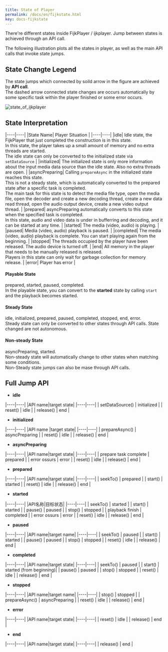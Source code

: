 ```yaml
---
title: State of Player
permalink: /docs/en/fijkstate.html
key: docs-fijkstate
---
```


There're different states inside FijkPlayer / ijkplayer. Jump between states is achieved through an API call.

The following illustration plots all the states in player, as well as the main API calls that invoke state jumps.

## State Changte Legend

The state jumps which connected by soild arrow in the figure are achieved by **API call**.   
The dashed arrow connected state changes are occurs automatically by some specific task within the player finished or some error occurs.

![state_of_ijkplayer](https://user-images.githubusercontent.com/51129600/62750997-ab195100-ba94-11e9-941b-57509e2bd677.png)


## State Interpretation

|----|----|
|State Name| Player Situation |
|----|----|
|idle| Idle state, the FijkPlayer that just completed the construction is in this state. <br> In this state, the player takes up a small amount of memory and no extra threads are started. <br> The idle state can only be converted to the initialized state via `setDataSource` |
|initialized| The initialized state is only more information about the input media data source than the idle state. Also no extra threads are open. |
|asyncPreparing| Calling `prepareAsync` in the initialized state reaches this state. <br> This is not a steady state, which is automatically converted to the prepared state after a specific task is completed. <br> The main task for this state is to detect the media file type, open the media file, open the decoder and create a new decoding thread, create a new data read thread, open the audio output device, create a new video output thread. |
|prepared| asyncPreparing automatically converts to this state when the specified task is completed.  <br>In this state, audio and video data is under in bufferring and decoding, and it can be started at any time. |
|started| The media (video, audio) is playing. |
|paused| Media (video, audio) playback is paused. |
|completed| The media (video, audio) playback is complete. You can start playing again from the beginning. |
|stopped| The threads occupied by the player have been released. The audio device is turned off. |
|end| All memory in the player that needs to be manually released is released. <br> Players in this state can only wait for garbage collection for memory release. |
|error| Player has error |

#### Playable State 
prepared, started, paused, completed.  
In the playable state, you can convert to the **started** state by calling `start` and the playback becomes started.

#### Steady State
idle, initialized, prepared, paused, completed, stopped, end, error.  
Steady state can only be converted to other states through API calls. State changed are not autonomous.

#### Non-steady State 
asyncPreparing, started.  
Non-steady state will automatically change to other states when matching some conditions.   
Non-Steady state jumps can also be mase through API calls.

## Full Jump API

* **idle**  

|----|----|
|API name|target state|
|----|----|
| setDataSource()  | initialized |
| reset()  | idle |
| release()  | end |


* **initialized**


|----|----|
|API name |target state|
|----|----|
| prepareAsync()  | asyncPreparing |
| reset()  | idle |
| release()  | end |

* **asyncPreparing**

|----|----|
|API name|target state|
|----|----|
| prepare task complete | prepared |
| error ossurs  | error |
| reset()  | idle |
| release()  | end |


* **prepared**

|----|----|
|API name|target state|
|----|----|
| seekTo()  | prepared |
| start()  | started |
| reset()  | idle |
| release()  | end |



* **started**

|----|----|
|API名称|目标状态|
|----|----|
| seekTo()  | started |
| start()  | started |
| pause()  | paused |
| stop()  | stopped |
| playback finish | completed |
| error ossurs  | error |
| reset()  | idle |
| release()  | end |


* **paused**

|----|----|
|API name|target name|
|----|----|
| seekTo()  | paused |
| start()  | started |
| pause()  | paused |
| stop()  | stopped |
| reset()  | idle |
| release()  | end |

* **completed**

|----|----|
|API name|target state|
|----|----|
| seekTo()  | paused |
| start()  | started (from beginning)|
| pause()  | paused |
| stop()  | stopped |
| reset()  | idle |
| release()  | end |


* **stopped**

|----|----|
|API name|target name|
|----|----|
| stop()  | stopped |
| prepareAsync()  | asyncPreparing |
| reset()  | idle |
| release()  | end |

* **error**

|----|----|
|API name|target state|
|----|----|
| reset()  | idle |
| release()  | end |


* **end**

|----|----|
|API name|target state|
|----|----|
| release()  | end |

